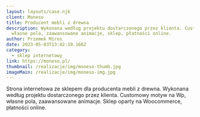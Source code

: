 ```yaml
---
layout: layouts/case.njk
client: Moneso
title: Producent mebli z drewna
description: Wykonana według projektu dostarczonego przez klienta. Customowy motyw na Wp,
  własne pola, zaawansowane animacje, sklep, płatności online.
author: Przemek Miros
date: 2023-05-03T13:42:19.166Z
category:
  - sklep internetowy
link: https://moneso.pl/
thumbnail: /realizacje/img/moneso-thumb.jpg
imageMain: /realizacje/img/moneso-img.jpg
---
```

Strona internetowa ze sklepem dla producenta mebli z drewna. Wykonana według projektu dostarczonego przez klienta. Customowy motyw na Wp, własne pola, zaawansowane animacje. Sklep oparty na Woocommerce, płatności online.